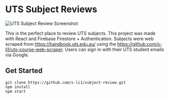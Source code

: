 # UTS Subject Reviews

![UTS Subject Review Screenshot](https://user-images.githubusercontent.com/62984456/104499744-a8c80880-5631-11eb-9d5b-1d25e36a311f.png)

This is the perfect place to review UTS subjects. This project was made with React and Firebase Firestore + Authentication. Subjects were web scraped from https://handbook.uts.edu.au/ using the https://github.com/s-li1/uts-course-web-scraper. Users can sign in with their UTS student emails via Google.

## Get Started

```
git clone https://github.com/s-li1/subject-review.git
npm install
npm start
```
